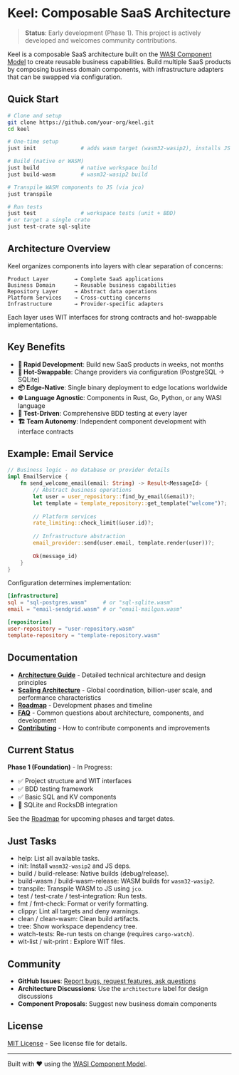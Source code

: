 # Keel: Composable SaaS Architecture

> **Status**: Early development (Phase 1). This project is actively developed and welcomes community contributions.

Keel is a composable SaaS architecture built on the [WASI Component Model](https://component-model.bytecodealliance.org/) to create reusable business capabilities. Build multiple SaaS products by composing business domain components, with infrastructure adapters that can be swapped via configuration.

## Quick Start

```bash
# Clone and setup
git clone https://github.com/your-org/keel.git
cd keel

# One-time setup
just init              # adds wasm target (wasm32-wasip2), installs JS deps

# Build (native or WASM)
just build             # native workspace build
just build-wasm        # wasm32-wasip2 build

# Transpile WASM components to JS (via jco)
just transpile

# Run tests
just test              # workspace tests (unit + BDD)
# or target a single crate
just test-crate sql-sqlite
```

## Architecture Overview

Keel organizes components into layers with clear separation of concerns:

```
Product Layer        → Complete SaaS applications
Business Domain      → Reusable business capabilities  
Repository Layer     → Abstract data operations
Platform Services    → Cross-cutting concerns
Infrastructure       → Provider-specific adapters
```

Each layer uses WIT interfaces for strong contracts and hot-swappable implementations.

## Key Benefits

- **🚀 Rapid Development**: Build new SaaS products in weeks, not months
- **🔄 Hot-Swappable**: Change providers via configuration (PostgreSQL → SQLite)
- **📦 Edge-Native**: Single binary deployment to edge locations worldwide  
- **🌐 Language Agnostic**: Components in Rust, Go, Python, or any WASI language
- **🧪 Test-Driven**: Comprehensive BDD testing at every layer
- **🏗️ Team Autonomy**: Independent component development with interface contracts

## Example: Email Service

```rust
// Business logic - no database or provider details
impl EmailService {
    fn send_welcome_email(email: String) -> Result<MessageId> {
        // Abstract business operations
        let user = user_repository::find_by_email(&email)?;
        let template = template_repository::get_template("welcome")?;
        
        // Platform services  
        rate_limiting::check_limit(&user.id)?;
        
        // Infrastructure abstraction
        email_provider::send(user.email, template.render(user))?;
        
        Ok(message_id)
    }
}
```

Configuration determines implementation:
```toml
[infrastructure]
sql = "sql-postgres.wasm"     # or "sql-sqlite.wasm" 
email = "email-sendgrid.wasm" # or "email-mailgun.wasm"

[repositories]  
user-repository = "user-repository.wasm"
template-repository = "template-repository.wasm"
```

## Documentation

- **[Architecture Guide](ARCHITECTURE.md)** - Detailed technical architecture and design principles
- **[Scaling Architecture](SCALING.md)** - Global coordination, billion-user scale, and performance characteristics
- **[Roadmap](ROADMAP.md)** - Development phases and timeline  
- **[FAQ](FAQ.md)** - Common questions about architecture, components, and development
- **[Contributing](CONTRIBUTING.md)** - How to contribute components and improvements

## Current Status

**Phase 1 (Foundation)** - In Progress:
- ✅ Project structure and WIT interfaces
- ✅ BDD testing framework
- ✅ Basic SQL and KV components
- 🚧 SQLite and RocksDB integration

See the [Roadmap](ROADMAP.md) for upcoming phases and target dates.

## Just Tasks

- help: List all available tasks.
- init: Install `wasm32-wasip2` and JS deps.
- build / build-release: Native builds (debug/release).
- build-wasm / build-wasm-release: WASM builds for `wasm32-wasip2`.
- transpile: Transpile WASM to JS using `jco`.
- test / test-crate <name> / test-integration: Run tests.
- fmt / fmt-check: Format or verify formatting.
- clippy: Lint all targets and deny warnings.
- clean / clean-wasm: Clean build artifacts.
- tree: Show workspace dependency tree.
- watch-tests: Re-run tests on change (requires `cargo-watch`).
- wit-list / wit-print <name>: Explore WIT files.

## Community

- **GitHub Issues**: [Report bugs, request features, ask questions](https://github.com/your-org/keel/issues)
- **Architecture Discussions**: Use the `architecture` label for design discussions
- **Component Proposals**: Suggest new business domain components

## License

[MIT License](LICENSE) - See license file for details.

---

Built with ❤️ using the [WASI Component Model](https://component-model.bytecodealliance.org/).
